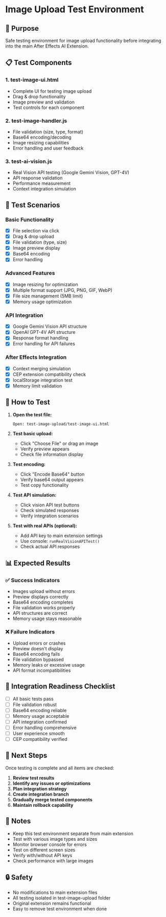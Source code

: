 # Image Upload Test Environment

## 🎯 Purpose
Safe testing environment for image upload functionality before integrating into the main After Effects AI Extension.

## 📋 Test Components

### 1. **test-image-ui.html**
- Complete UI for testing image upload
- Drag & drop functionality
- Image preview and validation
- Test controls for each component

### 2. **test-image-handler.js** 
- File validation (size, type, format)
- Base64 encoding/decoding
- Image resizing capabilities
- Error handling and user feedback

### 3. **test-ai-vision.js**
- Real Vision API testing (Google Gemini Vision, GPT-4V)
- API response validation
- Performance measurement
- Context integration simulation

## 🧪 Test Scenarios

### Basic Functionality
- [x] File selection via click
- [x] Drag & drop upload
- [x] File validation (type, size)  
- [x] Image preview display
- [x] Base64 encoding
- [x] Error handling

### Advanced Features
- [x] Image resizing for optimization
- [x] Multiple format support (JPG, PNG, GIF, WebP)
- [x] File size management (5MB limit)
- [x] Memory usage optimization

### API Integration
- [x] Google Gemini Vision API structure
- [x] OpenAI GPT-4V API structure  
- [x] Response format handling
- [x] Error handling for API failures

### After Effects Integration
- [x] Context merging simulation
- [x] CEP extension compatibility check
- [x] localStorage integration test
- [x] Memory limit validation

## 🚀 How to Test

1. **Open the test file:**
   ```
   Open: test-image-upload/test-image-ui.html
   ```

2. **Test basic upload:**
   - Click "Choose File" or drag an image
   - Verify preview appears
   - Check file information display

3. **Test encoding:**
   - Click "Encode Base64" button
   - Verify base64 output appears
   - Test copy functionality

4. **Test API simulation:**
   - Click vision API test buttons
   - Check simulated responses
   - Verify integration scenarios

5. **Test with real APIs (optional):**
   - Add API key to main extension settings
   - Use console: `runRealVisionAPITest()`
   - Check actual API responses

## 📊 Expected Results

### ✅ Success Indicators
- Images upload without errors
- Preview displays correctly  
- Base64 encoding completes
- File validation works properly
- API structures are correct
- Memory usage stays reasonable

### ❌ Failure Indicators
- Upload errors or crashes
- Preview doesn't display
- Base64 encoding fails
- File validation bypassed
- Memory leaks or excessive usage
- API format incompatibilities

## 🔧 Integration Readiness Checklist

- [ ] All basic tests pass
- [ ] File validation robust
- [ ] Base64 encoding reliable
- [ ] Memory usage acceptable
- [ ] API integration confirmed
- [ ] Error handling comprehensive
- [ ] User experience smooth
- [ ] CEP compatibility verified

## 🎯 Next Steps

Once testing is complete and all items are checked:

1. **Review test results**
2. **Identify any issues or optimizations**  
3. **Plan integration strategy**
4. **Create integration branch**
5. **Gradually merge tested components**
6. **Maintain rollback capability**

## 📝 Notes

- Keep this test environment separate from main extension
- Test with various image types and sizes
- Monitor browser console for errors
- Test on different screen sizes
- Verify with/without API keys
- Check performance with large images

## 🔒 Safety

- No modifications to main extension files
- All testing isolated in test-image-upload folder
- Original extension remains functional
- Easy to remove test environment when done
